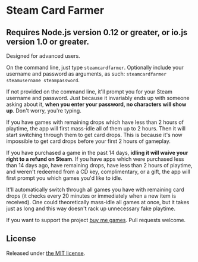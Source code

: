 # Steam Card Farmer

## Requires Node.js version 0.12 or greater, or io.js version 1.0 or greater.

Designed for advanced users.

On the command line, just type `steamcardfarmer`. Optionally include your username and password as arguments, as such: `steamcardfarmer steamusername steampassword`.

If not provided on the command line, it'll prompt you for your Steam username and password. Just because it invariably ends up with someone asking about it, **when you enter your password, no characters will show up**. Don't worry, you're typing.

If you have games with remaining drops which have less than 2 hours of playtime, the app will first mass-idle all of them up to 2 hours. Then it will start switching through them to get card drops. This is because it's now impossible to get card drops before your first 2 hours of gameplay.

If you have purchased a game in the past 14 days, **idling it will waive your right to a refund on Steam**. If you have apps which were purchased less than 14 days ago, have remaining drops, have less than 2 hours of playtime, and weren't redeemed from a CD key, complimentary, or a gift, the app will first prompt you which games you'd like to idle.

It'll automatically switch through all games you have with remaining card drops (it checks every 20 minutes or immediately when a new item is received). One could theoretically mass-idle all games at once, but it takes just as long and this way doesn't rack up unnecessary fake playtime.

If you want to support the project [buy me games](https://steamcommunity.com/id/DoctorMcKay). Pull requests welcome.

## License

Released under [the MIT license](http://opensource.org/licenses/MIT).
